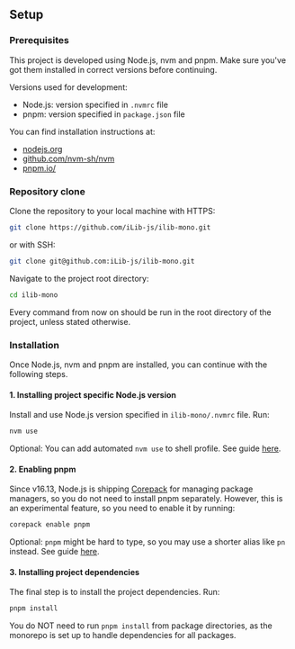 ## Setup
### Prerequisites
This project is developed using Node.js, nvm and pnpm.
Make sure you've got them installed in correct versions before continuing.

Versions used for development:
- Node.js: version specified in `.nvmrc` file
- pnpm: version specified in `package.json` file

You can find installation instructions at:
- [nodejs.org](https://nodejs.org/)
- [github.com/nvm-sh/nvm](https://github.com/nvm-sh/nvm)
- [pnpm.io/](https://pnpm.io/)


### Repository clone
Clone the repository to your local machine with HTTPS:
```bash
git clone https://github.com/iLib-js/ilib-mono.git
```
or with SSH:
```bash
git clone git@github.com:iLib-js/ilib-mono.git
````

Navigate to the project root directory:
```bash
cd ilib-mono
```
Every command from now on should be run in the root directory of the project, unless stated otherwise.


### Installation
Once Node.js, nvm and pnpm are installed, you can continue with the following steps.

#### 1. Installing project specific Node.js version
Install and use Node.js version specified in `ilib-mono/.nvmrc` file.
Run:
```bash
nvm use
```

Optional: You can add automated `nvm use` to shell profile. See guide [here](https://github.com/nvm-sh/nvm?tab=readme-ov-file#zsh).

#### 2. Enabling pnpm
Since v16.13, Node.js is shipping [Corepack](https://nodejs.org/api/corepack.html) for managing package managers, so you do not need to install pnpm separately.
However, this is an experimental feature, so you need to enable it by running:
```bash
corepack enable pnpm
```

Optional: `pnpm` might be hard to type, so you may use a shorter alias like `pn` instead. See guide [here](https://pnpm.io/installation#using-a-shorter-alias).

#### 3. Installing project dependencies
The final step is to install the project dependencies. Run:
```bash
pnpm install
```
You do NOT need to run `pnpm install` from package directories, as the monorepo is set up to handle dependencies for all packages.

